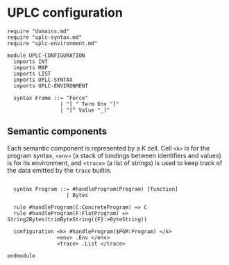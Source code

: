 # UPLC configuration

```k
require "domains.md"
require "uplc-syntax.md"
require "uplc-environment.md"

module UPLC-CONFIGURATION
  imports INT
  imports MAP
  imports LIST
  imports UPLC-SYNTAX
  imports UPLC-ENVIRONMENT

  syntax Frame ::= "Force"
                 | "[_" Term Env "]"
                 | "[" Value "_]"
```

## Semantic components

Each semantic component is represented by a K cell. Cell `<k>` is for
the program syntax, `<env>` (a stack of bindings between identifiers
and values) is for its environment, and `<trace>` (a list of strings)
is used to keep track of the data emitted by the `trace` builtin.

```k 

  syntax Program ::= #handleProgram(Program) [function]
                   | Bytes

  rule #handleProgram(C:ConcreteProgram) => C
  rule #handleProgram(F:FlatProgram) => String2Bytes(trimByteString({F}:>ByteString))

  configuration <k> #handleProgram($PGM:Program) </k>
                <env> .Env </env>
                <trace> .List </trace>
```

```k 
endmodule
```
